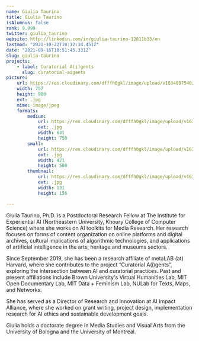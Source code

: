 ```yaml
---
name: Giulia Taurino
title: Giulia Taurino
isAlumnus: false
rank: 9.999
twitter: giulia_taurino
website: http://linkedin.com/in/giulia-taurino-12811b33/en
lastmod: "2021-10-22T10:12:34.451Z"
date: "2021-09-16T10:51:45.331Z"
slug: giulia-taurino
projects:
    - label: Curatorial A(i)gents
      slug: curatorial-aigents
picture:
    url: https://res.cloudinary.com/dfffh0gkl/image/upload/v1634897540/giulia_6f9209b93d.jpg
    width: 757
    height: 900
    ext: .jpg
    mime: image/jpeg
    formats:
        medium:
            url: https://res.cloudinary.com/dfffh0gkl/image/upload/v1634897541/medium_giulia_6f9209b93d.jpg
            ext: .jpg
            width: 631
            height: 750
        small:
            url: https://res.cloudinary.com/dfffh0gkl/image/upload/v1634897542/small_giulia_6f9209b93d.jpg
            ext: .jpg
            width: 421
            height: 500
        thumbnail:
            url: https://res.cloudinary.com/dfffh0gkl/image/upload/v1634897541/thumbnail_giulia_6f9209b93d.jpg
            ext: .jpg
            width: 131
            height: 156

---
```

Giulia Taurino, Ph.D. is a Postdoctoral Research Fellow at The Institute for Experiential AI (Northeastern University, Khoury College of Computer Science) where she works on AI toolkits for Media Research. Her research focuses on forms of content organization on online platforms and digital archives, cultural implications of algorithmic technologies, and applications of artificial intelligence in the arts, heritage and museums sectors. 

Since September 2019, she has been a research affiliate of metaLAB (at) Harvard, where she contributes to the project “Curatorial A(i)gents”, exploring the intersection between AI and curatorial practices. Past and present affiliations include Brown University's Virtual Humanities Lab, MIT Open Documentary Lab, MIT Data + Feminism Lab, NULab for Texts, Maps, and Networks. 

She has served as a Director of Research and Innovation at AI Impact Alliance, where she worked on grant writing, project design, implementation research for AI ethics and sustainable development goals.

Giulia holds a doctorate degree in Media Studies and Visual Arts from the University of Bologna and the University of Montreal. 
